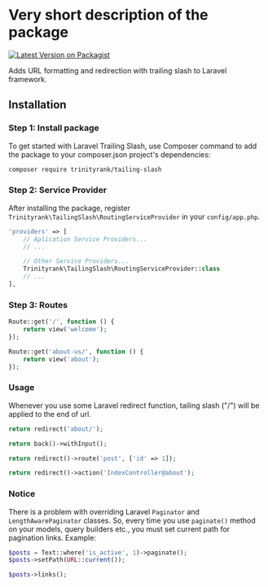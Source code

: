# Very short description of the package

[![Latest Version on Packagist](https://img.shields.io/packagist/v/trinity-rank/tailing-slash.svg?style=flat-square)](https://packagist.org/packages/trinityrank/tailing-slash)

Adds URL formatting and redirection with trailing slash to Laravel framework.

## Installation

### Step 1: Install package

To get started with Laravel Trailing Slash, use Composer command to add the package to your composer.json project's dependencies:

```bash
composer require trinityrank/tailing-slash
```

### Step 2: Service Provider

After installing the package, register `Trinityrank\TailingSlash\RoutingServiceProvider` in your `config/app.php`.

```php
'providers' => [
    // Aplication Service Providers...
    // ...

    // Other Service Providers...
    Trinityrank\TailingSlash\RoutingServiceProvider::class
    // ...
],
```

### Step 3: Routes
```php
Route::get('/', function () {
    return view('welcome');
});

Route::get('about-us/', function () {
    return view('about');
});
```

### Usage

Whenever you use some Laravel redirect function, tailing slash ("/") will be applied to the end of url.

```php
return redirect('about/');

return back()->withInput();

return redirect()->route('post', ['id' => 1]);

return redirect()->action('IndexController@about');
```
### Notice

There is a problem with overriding Laravel `Paginator` and `LengthAwarePaginator` classes. So, every time you use `paginate()` method on your models, query builders etc., you must set current path for pagination links. Example:

```php
$posts = Text::where('is_active', 1)->paginate();
$posts->setPath(URL::current());

$posts->links();
```